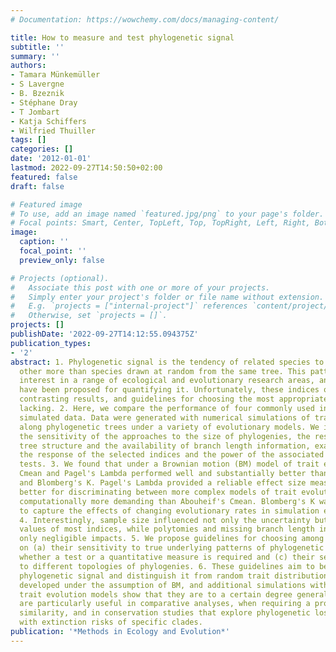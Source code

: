 ```yaml
---
# Documentation: https://wowchemy.com/docs/managing-content/

title: How to measure and test phylogenetic signal
subtitle: ''
summary: ''
authors:
- Tamara Münkemüller
- S Lavergne
- B. Bzeznik
- Stéphane Dray
- T Jombart
- Katja Schiffers
- Wilfried Thuiller
tags: []
categories: []
date: '2012-01-01'
lastmod: 2022-09-27T14:50:50+02:00
featured: false
draft: false

# Featured image
# To use, add an image named `featured.jpg/png` to your page's folder.
# Focal points: Smart, Center, TopLeft, Top, TopRight, Left, Right, BottomLeft, Bottom, BottomRight.
image:
  caption: ''
  focal_point: ''
  preview_only: false

# Projects (optional).
#   Associate this post with one or more of your projects.
#   Simply enter your project's folder or file name without extension.
#   E.g. `projects = ["internal-project"]` references `content/project/deep-learning/index.md`.
#   Otherwise, set `projects = []`.
projects: []
publishDate: '2022-09-27T14:12:55.094375Z'
publication_types:
- '2'
abstract: 1. Phylogenetic signal is the tendency of related species to resemble each
  other more than species drawn at random from the same tree. This pattern is of considerable
  interest in a range of ecological and evolutionary research areas, and various indices
  have been proposed for quantifying it. Unfortunately, these indices often lead to
  contrasting results, and guidelines for choosing the most appropriate index are
  lacking. 2. Here, we compare the performance of four commonly used indices using
  simulated data. Data were generated with numerical simulations of trait evolution
  along phylogenetic trees under a variety of evolutionary models. We investigated
  the sensitivity of the approaches to the size of phylogenies, the resolution of
  tree structure and the availability of branch length information, examining both
  the response of the selected indices and the power of the associated statistical
  tests. 3. We found that under a Brownian motion (BM) model of trait evolution, Abouheif's
  Cmean and Pagel's Lambda performed well and substantially better than Moran's I
  and Blomberg's K. Pagel's Lambda provided a reliable effect size measure and performed
  better for discriminating between more complex models of trait evolution, but was
  computationally more demanding than Abouheif's Cmean. Blomberg's K was most suitable
  to capture the effects of changing evolutionary rates in simulation experiments.
  4. Interestingly, sample size influenced not only the uncertainty but also the expected
  values of most indices, while polytomies and missing branch length information had
  only negligible impacts. 5. We propose guidelines for choosing among indices, depending
  on (a) their sensitivity to true underlying patterns of phylogenetic signal, (b)
  whether a test or a quantitative measure is required and (c) their sensitivities
  to different topologies of phylogenies. 6. These guidelines aim to better assess
  phylogenetic signal and distinguish it from random trait distributions. They were
  developed under the assumption of BM, and additional simulations with more complex
  trait evolution models show that they are to a certain degree generalizable. They
  are particularly useful in comparative analyses, when requiring a proxy for niche
  similarity, and in conservation studies that explore phylogenetic loss associated
  with extinction risks of specific clades.
publication: '*Methods in Ecology and Evolution*'
---
```

